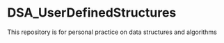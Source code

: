 # DSA_UserDefinedStructures
This repository is for personal practice on data structures and algorithms
